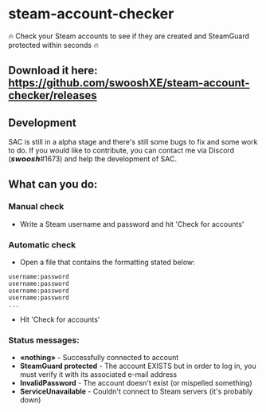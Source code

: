 # steam-account-checker

🔥 Check your Steam accounts to see if they are created and SteamGuard protected within seconds 🔥

## Download it here: https://github.com/swooshXE/steam-account-checker/releases

## Development
SAC is still in a alpha stage and there's still some bugs to fix and some work to do. If you would like to contribute, you can contact me via Discord (𝙨𝙬𝙤𝙤𝙨𝙝#1673) and help the development of SAC.

## What can you do:

### Manual check
- Write a Steam username and password and hit 'Check for accounts'

### Automatic check
- Open a file that contains the formatting stated below:
```
username:password
username:password
username:password
username:password
...
```
- Hit 'Check for accounts'

### Status messages:

- **«nothing»** - Successfully connected to account
- **SteamGuard protected** - The account EXISTS but in order to log in, you must verify it with its associated e-mail address
- **InvalidPassword** - The account doesn't exist (or mispelled something)
- **ServiceUnavailable** - Couldn't connect to Steam servers (it's probably down)

